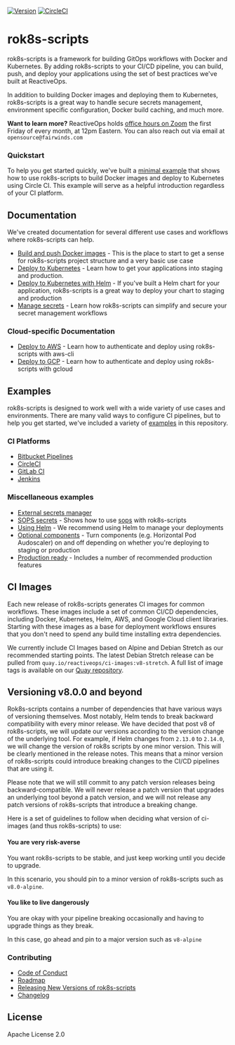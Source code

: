 [![Version][version-image]][version-link] [![CircleCI][circleci-image]][circleci-link]

[version-image]: https://img.shields.io/static/v1.svg?label=Version&message=8.1.0&color=239922
[version-link]: https://github.com/reactiveops/rok8s-scripts/releases
[circleci-image]: https://circleci.com/gh/reactiveops/rok8s-scripts.svg?style=svg
[circleci-link]: https://circleci.com/gh/reactiveops/rok8s-scripts

# rok8s-scripts

rok8s-scripts is a framework for building GitOps workflows with Docker and Kubernetes.
By adding rok8s-scripts to your CI/CD pipeline, you can build, push, and deploy your applications using the
set of best practices we've built at ReactiveOps.

In addition to building Docker images and deploying them to Kubernetes, rok8s-scripts is a great way to handle
secure secrets management, environment specific configuration, Docker build caching, and much more.

**Want to learn more?** ReactiveOps holds [office hours on Zoom](https://zoom.us/j/242508205) the first Friday of every month, at 12pm Eastern. You can also reach out via email at `opensource@fairwinds.com`

### Quickstart
To help you get started quickly, we've built a [minimal example](/examples/minimal)
that shows how to use rok8s-scripts to build Docker images and deploy to Kubernetes
using Circle CI. This example will serve as a helpful introduction regardless of your CI platform.

## Documentation
We've created documentation for several different use cases and workflows where rok8s-scripts can help.

* [Build and push Docker images](docs/docker.md) - This is the place to start to get a sense
for rok8s-scripts project structure and a very basic use case
* [Deploy to Kubernetes](docs/without_helm.md) - Learn how to get your applications into staging
and production.
* [Deploy to Kubernetes with Helm](docs/helm.md) - If you've built a Helm chart for your application,
rok8s-scripts is a great way to deploy your chart to staging and production
* [Manage secrets](docs/secrets.md) - Learn how rok8s-scripts can simplify and secure your secret management workflows

### Cloud-specific Documentation
* [Deploy to AWS](docs/aws.md) - Learn how to authenticate and deploy using rok8s-scripts with aws-cli
* [Deploy to GCP](docs/gcp.md) - Learn how to authenticate and deploy using rok8s-scripts with gcloud

## Examples

rok8s-scripts is designed to work well with a wide variety of use cases and environments.
There are many valid ways to configure CI pipelines, but to help you get started, we've included a variety of [examples](/examples) in this repository.

### CI Platforms
- [Bitbucket Pipelines](/examples/ci/bitbucket-pipelines.yml)
- [CircleCI](/examples/ci/.circleci/config.yml)
- [GitLab CI](/examples/ci/.gitlab-ci.yml)
- [Jenkins](/examples/ci/Jenkinsfile)

### Miscellaneous examples
- [External secrets manager](/examples/external-secrets-manager)
- [SOPS secrets](/examples/sops-secrets) - Shows how to use [sops](https://github.com/mozilla/sops) with rok8s-scripts
- [Using Helm](/examples/helm) - We recommend using Helm to manage your deployments
- [Optional components](/examples/optional-components) - Turn components (e.g. Horizontal Pod Audoscaler) on and off depending on whether you're deploying to staging or production
- [Production ready](/examples/production-ready) - Includes a number of recommended production features

## CI Images

Each new release of rok8s-scripts generates CI images for common workflows. These images include a set of common CI/CD dependencies, including Docker, Kubernetes, Helm, AWS, and Google Cloud client libraries. Starting with these images as a base for deployment workflows ensures that you don't need to spend any build time installing extra dependencies.

We currently include CI Images based on Alpine and Debian Stretch as our recommended starting points. The latest Debian Stretch release can be pulled from `quay.io/reactiveops/ci-images:v8-stretch`. A full list of image tags is available on our [Quay repository](https://quay.io/repository/reactiveops/ci-images).

## Versioning v8.0.0 and beyond

Rok8s-scripts contains a number of dependencies that have various ways of versioning themselves. Most notably, Helm tends to break backward compatibility with every minor release. We have decided that post v8 of rok8s-scripts, we will update our versions according to the version change of the underlying tool. For example, if Helm changes from `2.13.0` to `2.14.0`, we will change the version of rok8s scripts by one minor version. This will be clearly mentioned in the release notes. This means that a minor version of rok8s-scripts could introduce breaking changes to the CI/CD pipelines that are using it.

Please note that we will still commit to any patch version releases being backward-compatible. We will never release a patch version that upgrades an underlying tool beyond a patch version, and we will not release any patch versions of rok8s-scripts that introduce a breaking change.

Here is a set of guidelines to follow when deciding what version of ci-images (and thus rok8s-scripts) to use:

#### You are very risk-averse

You want rok8s-scripts to be stable, and just keep working until you decide to upgrade.

In this scenario, you should pin to a minor version of rok8s-scripts such as `v8.0-alpine`.

#### You like to live dangerously

You are okay with your pipeline breaking occasionally and having to upgrade things as they break.

In this case, go ahead and pin to a major version such as `v8-alpine`


### Contributing
- [Code of Conduct](CODE_OF_CONDUCT.md)
- [Roadmap](ROADMAP.md)
- [Releasing New Versions of rok8s-scripts](/docs/releasing.md)
- [Changelog](https://github.com/FairwindsOps/rok8s-scripts/releases)

## License
Apache License 2.0

